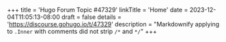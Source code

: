 +++
title = 'Hugo Forum Topic #47329'
linkTitle = 'Home'
date = 2023-12-04T11:05:13-08:00
draft = false
details = 'https://discourse.gohugo.io/t/47329'
description = "Markdownify applying to `.Inner` with comments did not strip `/*` and `*/`"
+++
